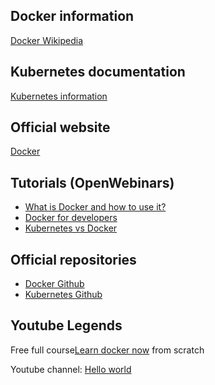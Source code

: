 ## Docker information
<a href="https://en.wikipedia.org/wiki/Docker_(software)">Docker Wikipedia</a>

## Kubernetes documentation
<a href="https://kubernetes.io/docs/concepts/overview/what-is-kubernetes/">Kubernetes information</a>

## Official website
<a href="https://www.docker.com/">Docker</a>

## Tutorials (OpenWebinars)
<ul>
  
  <li>
    <a href="https://www.youtube.com/watch?v=i6Wm8p87Z84">What is Docker and how to use it?</a>
  </li>
  
  <li>
    <a href="https://www.youtube.com/watch?v=VhWIuQRDabE">Docker for developers</a>
  </li>
  
  <li>
    <a href="https://www.youtube.com/watch?v=U57Ha-uRD_M">Kubernetes vs Docker</a>
  </li>

</ul>

## Official repositories
<ul>

  <li>
    <a href="https://github.com/docker/docker.github.io">Docker Github</a>
  </li>
  
  <li>
    <a href="https://github.com/kubernetes">Kubernetes Github</a>
  </li>

</ul>

## Youtube Legends
<p>Free full course<a href="https://www.youtube.com/watch?v=4Dko5W96WHg&list=PLSnadb41DsdKxcWm4wFElbfM6aUhwHjzL&index=5">Learn docker now</a> from scratch<br/>
<p>Youtube channel: <a href="https://www.youtube.com/c/HolaMundoDev">Hello world</a></p><br/>

